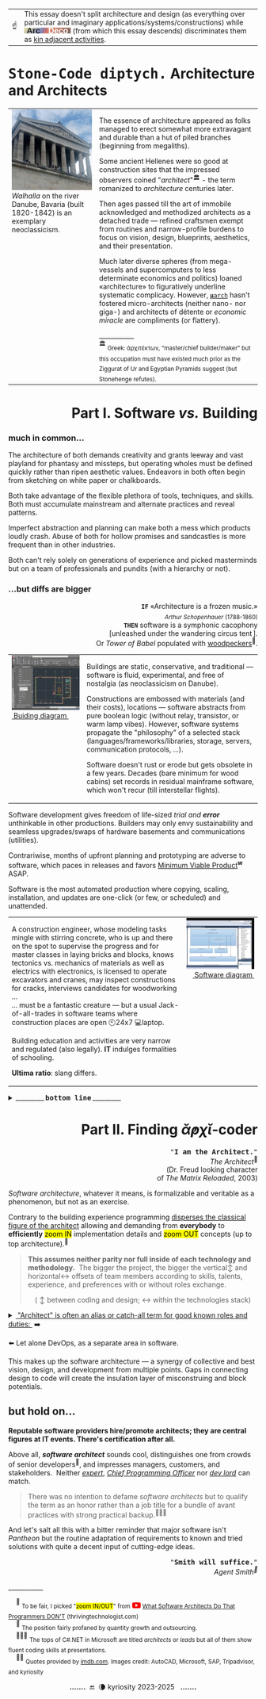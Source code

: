 <table><tr></tr><tr>
 <td widh="39%">☝️</td><td>This essay doesn't split architecture and design (as everything over particular and imaginary applications/systems/constructions) while
<picture><img alt="&nbsp;Arc Deco" src="../../../../_rsc/_img/ArcDeco/ArcDeco-bar-12px.jpg" 
title="Arc&nbsp;&nbsp;&nbsp;&nbsp;&nbsp;ARChitecture&#013;&#010;D&nbsp;&nbsp;&nbsp;&nbsp;&nbsp;&nbsp;&nbsp;Design&#013;&#010;e&nbsp;&nbsp;&nbsp;&nbsp;&nbsp;&nbsp;&nbsp;&nbsp;dEvelopment&#013;&#010;co&nbsp;&nbsp;&nbsp;&nbsp;&nbsp;&nbsp;COde" /></picture>
 (from which this essay descends) discriminates them as <a href="../../../../software/ArcDeco/README+/03.Stripes">kin adjacent activities</a>.
 </td></tr></table>

# <samp>Stone-Code diptych.</samp> Architecture and Architects

<table><tr valign="top">
 <td widh="35%">
  <picture><img alt="&nbsp;Germany-Danube-Walhalla" src="../../../../_rsc/_img/photo/blog/2024.DE-Danube-Walhalla.jpg" title="&nbsp;Image credit: kyriosity, 2024"/></picture><br />
  <i>Walhalla</i> on the river Danube, Bavaria (built 1820-1842) is an exemplary neoclassicism.
 </td><td width="65%">
<p>The essence of architecture appeared as folks managed to erect somewhat more extravagant and durable than a hut of piled branches (beginning from megaliths).</p>
<p>Some ancient Hellenes were so good at construction sites that the impressed observers coined "<i>architect</i>"<sup>🏛️</sup> - the term romanized to <i>architecture</i> centuries later.</p>
<p>Then ages passed till the art of immobile acknowledged and methodized architects as a detached trade &mdash; 
refined craftsmen exempt from routines and narrow-profile burdens to focus on vision, design, blueprints, aesthetics, and their presentation.</p>
<p>Much later diverse spheres (from mega-vessels and supercomputers to less determinate economics and politics) loaned «architecture» to figuratively underline systematic complicacy. However, <span title="&nbsp;Microarchitecture of hardware systems"><ins><code><b>μ</b>arch</ins></code></span> hasn't fostered micro-architects (neither nano- nor giga-) and architects of détente or <em>economic miracle</em> are compliments (or flattery).</p>
___________<br />
<sup>🏛️</sup> <sub>Greek: ἀρχιτέκτων, “master/chief builder/maker" but this occupation must have existed much prior as the Ziggurat of Ur and Egyptian Pyramids suggest (but Stonehenge refutes).</sub>
 </td></tr></table>

<h1 align="right">Part&nbsp;I. Software <i>vs.</i> Building</h1>

### much in common...

The architecture of both demands creativity and grants leeway and vast playland for phantasy and missteps, but operating wholes must be defined quickly rather than ripen aesthetic values. Endeavors in both often begin from sketching on white paper or chalkboards.

Both take advantage of the flexible plethora of tools, techniques, and skills. Both must accumulate mainstream and alternate practices and reveal patterns.

Imperfect abstraction and planning can make both a mess which products loudly crash. Abuse of both for hollow promises and sandcastles is more frequent than in other industries.

Both can't rely solely on generations of experience and picked masterminds but on a team of professionals and pundits (with a hierarchy or not).

### ...but diffs are bigger

<p align="right"><b><code>IF</code></b>&nbsp;«Architecture is a frozen music.»<br />
<sub><i>Arthur Schopenhauer</i> (1788-1860)</sub><br />
<b><code>THEN</code></b>&nbsp;software is a symphonic cacophony<br />
[unleashed under the wandering circus tent&thinsp;].<br />
Or <i>Tower of Babel</i> populated with <a href="../../quotes/README+/aside/controversy.md#woodpecker">woodpeckers</a><sup>💬</sup>.</p>

<table><tr valign="top">
<td width="30%"><picture><img src="../../../../_rsc/_img/snap/screen/AutoCAD_sample.jpg" alt="&nbsp;AutoCAD drawing" title="&nbsp;AutoCAD&#8482; sample drawing.&#013;&#010;Image credit: AutoDesk&#174;" /></picture>
 <br /><ins>&nbsp;Buiding diagram&nbsp;</ins>
</td><td>
 <p>Buildings are static, conservative, and traditional &mdash; software is fluid, experimental, and free of nostalgia (as neoclassicism on Danube).</p>
 <p>Constructions are embossed with materials (and their costs), locations &mdash; software abstracts from pure boolean logic (without relay, transistor, or warm lamp vibes). However, software systems propagate the "philosophy" of a selected stack (languages/frameworks/libraries, storage, servers, communication protocols, ...).</p>
  <p>Software doesn't rust or erode but gets obsolete in a few years. Decades (bare minimum for wood cabins) set records in residual mainframe software, which won't recur (till interstellar flights).</p>
 </td>
</tr></table>

Software development gives freedom of life-sized _trial and **error**_ unthinkable in other productions. Builders may only envy sustainability and seamless upgrades/swaps of hardware basements and communications (utilities). 

Contrariwise, months of upfront planning and prototyping are adverse to software, which paces in releases and favors [Minimum Viable Product](https://en.wikipedia.org/wiki/Minimum_viable_product)<sup><b>w</b></sup> ASAP.

Software is the most automated production where copying, scaling, installation, and updates are one-click (or few, or scheduled) and unattended. 

<table><tr valign="top"><td>
 <p>A construction engineer, whose modeling tasks mingle with stirring concrete, who is up and there on the spot to supervise the progress and for master classes in laying bricks and blocks, knows tectonics vs. mechanics of materials as well as electrics with electronics, is licensed to operate excavators and cranes, may inspect constructions for cracks, interviews candidates for woodworking ...<br />
... must be a fantastic creature &mdash; but a usual Jack-of-all-trades in software teams where construction places are open 🕙24x7 💻laptop.</p>
  <p>Building education and  activities are very narrow and regulated (also legally). <b>IT</b> indulges formalities of schooling.</p>
 <p><b>Ultima ratio</b>: slang differs.</p>
</td><td width="30%">
  <picture><img src="../../../../_rsc/_img/snap/screen/VisualStudio-dependency_diagram-sample.jpg" alt="&nbsp;Visual Studio Dependency Diagram" 
            title="&nbsp;Visual Studio&#8482; Dependency diagram&#013;&#010;Image credit: Microsoft&#174;" /></picture>
  <br /><div align="right"><ins>&nbsp;Software diagram&nbsp;</ins></div>
 </td></tr></table>

<details><summary>_________&thinsp;<b><samp>bottom line</samp></b>&thinsp;_________</summary>
<table><tr valign="top"><td width="50%"><picture><img alt="&nbsp;Museu_do_amanha(tripadvisor.com).jpg" src="../../../../_rsc/_img/photo/build/Museu_do_amanha(tripadvisor.com).jpg" title="&nbsp;Designed by Santiago Calatrava" /></picture><br />
      Museum of Tomorrow, Rio de Janeiro</td><td>


Building rests on easy functional designs that facilitate easy, cheap, mass construction. The most advanced and creative specimen may receive to BREAKING the STANDARDS and norms to create unique AESTETICS, which can become art or cultural heritage.

Software ...
       
<p>While the goal of software architecture is formalism and uniformity.</p>
<br /><picture><img alt="&nbsp;.jpg" src="../../../../_rsc/_img/snap/screen/SAP_R3_ScreenArea(StyleGuide).jpg" title="&nbsp;«And gloomy Teutonic genius...»" /></picture><br />
       Screen areas of <b>SAP</b> R/3 <a href="https://help.sap.com/saphelp_tm90/helpdata/en/3b/5deaed2b82ef488ddac3d43535f708/MiniSG.pdf">Style Guide</a>
</td></tr></table>
</details>

<h1 align="right">Part&nbsp;II. Finding <i>ᾰ̓ρχῐ</i>-coder</h1>

<p dir=rtl><samp>"<b>.I am the Architect</b>"</samp><br /><sup>🎦</sup><i>The Architect</i><br/>Dr. Freud looking character)<br/>(of <i>The Matrix Reloaded</i>, 2003</p>

*Software architecture*, whatever it means, is formalizable and veritable as a phenomenon, but not as an exercise.

Contrary to the building experience programming <ins>disperses the classical figure of the architect</ins> allowing and demanding from **everybody** to **efficiently** <mark>zoom IN</mark> implementation details and <mark>zoom OUT</mark> concepts (up to top architecture).<sup>🔎</sup>

> **This assumes neither parity nor full inside of each technology and methodology.**&#8287;
> The bigger the project, the bigger the vertical&varr; and horizontal&harr; offsets of team members according to skills, talents, experience, and preferences with or without roles exchange.
> <div align="center">( &varr; between coding and design; &harr; within the technologies stack)</div>

<details><summary><ins>&nbsp;"Architect" is often an alias or catch-all term for good known roles and duties:&nbsp;</ins> ➡️</summary>

* _domain expert_ or _business analyst_, who boils down requirements to systematic description,
* _team lead_ or _project manager_,
* _lead_/_senior developer_,
* _consultant_, propagating portfolio of verified solutions to new applications,
* _tutor_, or _technology evangelist_, proposing blueprints for the solution,
* "*librarian-navigator*", somebody with the utmost knowledge of the design and code,
* geeks from _computer science_.
 
</details>

⬅️ Let alone DevOps, as a separate area in software.

This makes up the software architecture &mdash; a synergy of collective and best vision, design, and development from multiple points. Gaps in connecting design to code will create the insulation layer of misconstruing and block potentials.

## but hold on...

**Reputable software providers hire/promote architects; they are central figures at IT events. There's certification after all.**

Above all, **_software architect_** sounds cool, distinguishes one from crowds of senior developers<sup>🙋</sup>, and impresses managers, customers, and stakeholders.&#8287;
Neither <ins>_expert_</ins>, <ins>_Chief Programming Officer_</ins> nor <ins>_dev&nbsp;lord_</ins> can match.

> There was no intention to defame _software architects_ but to qualify the term as an honor rather than a job title for a bundle of avant practices with strong practical backup.<sup>👩‍👦‍👦</sup>

And let's salt all this with a bitter reminder that major software isn't _Pantheon_ but the routine adaptation of requirements to known and tried solutions with quite a decent input of cutting-edge ideas.

<div dir=rtl><samp>"<b>.Smith will suffice</b>"</samp><br /><i><sup>🔨</sup>Agent Smith</i></div>

\___________

&nbsp;&nbsp;&nbsp;&nbsp;<sup>🔎</sup> <sub>To be fair, I picked "<mark>zoom IN/OUT</mark>" from <picture><img src="../../../../_rsc/_img/logo/logo-youtube_h12px.jpg" title="link to YouTube video" /></picture> [What Software Architects Do That Programmers DON'T](https://youtu.be/IwrvE-wHm84?t=64) (thrivingtechnologist.com)</sub>\
&nbsp;&nbsp;&nbsp;&nbsp;<sup>🙋</sup> <sub>The position fairly profaned by quantity growth and outsourcing.</sub>\
&nbsp;&nbsp;&nbsp;&nbsp;<sup>👩‍👦‍👦</sup> <sub>The tops of C#.NET in Microsoft are titled _architects_ or _leads_ but all of them show fluent coding skills at presentations.</sub>\
&nbsp;&nbsp;&nbsp;&nbsp;<sup>🎦🔨</sup> <sub>Quotes provided by [imdb.com](https://www.imdb.com/title/tt0234215/quotes/?ref_=tt_trv_qu). Images credit: AutoCAD, Microsoft, SAP, Tripadvisor, and kyriosity</sub>

<div align="center"><b>.......</b> &nbsp;🔚 &nbsp;🌘 kyriosity 2023-2025&nbsp;&nbsp;&nbsp;<b>.......</b></div>
